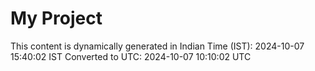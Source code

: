 # My Project

This content is dynamically generated in Indian Time (IST): 2024-10-07 15:40:02 IST
Converted to UTC: 2024-10-07 10:10:02 UTC
